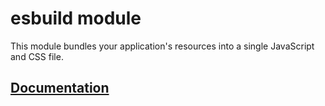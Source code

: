# esbuild module

This module bundles your application's resources into a single JavaScript and
CSS file.

## [Documentation](https://primatejs.com/modules/esbuild)
